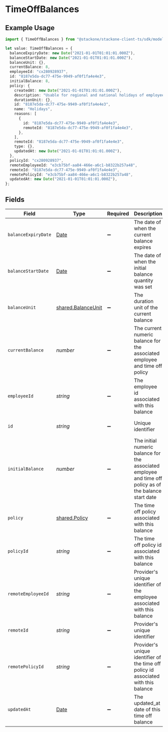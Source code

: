 # TimeOffBalances

## Example Usage

```typescript
import { TimeOffBalances } from "@stackone/stackone-client-ts/sdk/models/shared";

let value: TimeOffBalances = {
  balanceExpiryDate: new Date("2021-01-01T01:01:01.000Z"),
  balanceStartDate: new Date("2021-01-01T01:01:01.000Z"),
  balanceUnit: {},
  currentBalance: 8,
  employeeId: "cx280928937",
  id: "8187e5da-dc77-475e-9949-af0f1fa4e4e3",
  initialBalance: 8,
  policy: {
    createdAt: new Date("2021-01-01T01:01:01.000Z"),
    description: "Usable for regional and national holidays of employees.",
    durationUnit: {},
    id: "8187e5da-dc77-475e-9949-af0f1fa4e4e3",
    name: "Holidays",
    reasons: [
      {
        id: "8187e5da-dc77-475e-9949-af0f1fa4e4e3",
        remoteId: "8187e5da-dc77-475e-9949-af0f1fa4e4e3",
      },
    ],
    remoteId: "8187e5da-dc77-475e-9949-af0f1fa4e4e3",
    type: {},
    updatedAt: new Date("2021-01-01T01:01:01.000Z"),
  },
  policyId: "cx280928937",
  remoteEmployeeId: "e3cb75bf-aa84-466e-a6c1-b8322b257a48",
  remoteId: "8187e5da-dc77-475e-9949-af0f1fa4e4e3",
  remotePolicyId: "e3cb75bf-aa84-466e-a6c1-b8322b257a48",
  updatedAt: new Date("2021-01-01T01:01:01.000Z"),
};
```

## Fields

| Field                                                                                                    | Type                                                                                                     | Required                                                                                                 | Description                                                                                              | Example                                                                                                  |
| -------------------------------------------------------------------------------------------------------- | -------------------------------------------------------------------------------------------------------- | -------------------------------------------------------------------------------------------------------- | -------------------------------------------------------------------------------------------------------- | -------------------------------------------------------------------------------------------------------- |
| `balanceExpiryDate`                                                                                      | [Date](https://developer.mozilla.org/en-US/docs/Web/JavaScript/Reference/Global_Objects/Date)            | :heavy_minus_sign:                                                                                       | The date of when the current balance expires                                                             | 2021-01-01T01:01:01.000Z                                                                                 |
| `balanceStartDate`                                                                                       | [Date](https://developer.mozilla.org/en-US/docs/Web/JavaScript/Reference/Global_Objects/Date)            | :heavy_minus_sign:                                                                                       | The date of when the initial balance quantity was set                                                    | 2021-01-01T01:01:01.000Z                                                                                 |
| `balanceUnit`                                                                                            | [shared.BalanceUnit](../../../sdk/models/shared/balanceunit.md)                                          | :heavy_minus_sign:                                                                                       | The duration unit of the current balance                                                                 | hours                                                                                                    |
| `currentBalance`                                                                                         | *number*                                                                                                 | :heavy_minus_sign:                                                                                       | The current numeric balance for the associated employee and time off policy                              | 8                                                                                                        |
| `employeeId`                                                                                             | *string*                                                                                                 | :heavy_minus_sign:                                                                                       | The employee id associated with this balance                                                             | cx280928937                                                                                              |
| `id`                                                                                                     | *string*                                                                                                 | :heavy_minus_sign:                                                                                       | Unique identifier                                                                                        | 8187e5da-dc77-475e-9949-af0f1fa4e4e3                                                                     |
| `initialBalance`                                                                                         | *number*                                                                                                 | :heavy_minus_sign:                                                                                       | The initial numeric balance for the associated employee and time off policy as of the balance start date | 8                                                                                                        |
| `policy`                                                                                                 | [shared.Policy](../../../sdk/models/shared/policy.md)                                                    | :heavy_minus_sign:                                                                                       | The time off policy associated with this balance                                                         |                                                                                                          |
| `policyId`                                                                                               | *string*                                                                                                 | :heavy_minus_sign:                                                                                       | The time off policy id associated with this balance                                                      | cx280928937                                                                                              |
| `remoteEmployeeId`                                                                                       | *string*                                                                                                 | :heavy_minus_sign:                                                                                       | Provider's unique identifier of the employee associated with this balance                                | e3cb75bf-aa84-466e-a6c1-b8322b257a48                                                                     |
| `remoteId`                                                                                               | *string*                                                                                                 | :heavy_minus_sign:                                                                                       | Provider's unique identifier                                                                             | 8187e5da-dc77-475e-9949-af0f1fa4e4e3                                                                     |
| `remotePolicyId`                                                                                         | *string*                                                                                                 | :heavy_minus_sign:                                                                                       | Provider's unique identifier of the time off policy id associated with this balance                      | e3cb75bf-aa84-466e-a6c1-b8322b257a48                                                                     |
| `updatedAt`                                                                                              | [Date](https://developer.mozilla.org/en-US/docs/Web/JavaScript/Reference/Global_Objects/Date)            | :heavy_minus_sign:                                                                                       | The updated_at date of this time off balance                                                             | 2021-01-01T01:01:01.000Z                                                                                 |